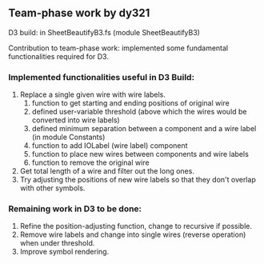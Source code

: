 ## Team-phase work by dy321
D3 build: in SheetBeautifyB3.fs (module SheetBeautifyB3)

Contribution to team-phase work: implemented some fundamental functionalities required for D3.

### Implemented functionalities useful in D3 Build:
1. Replace a single given wire with wire labels.
    1. function to get starting and ending positions of original wire
    2. defined user-variable threshold (above which the wires would be converted into wire labels)
    3. defined minimum separation between a component and a wire label (in module Constants)
    4. function to add IOLabel (wire label) component
    5. function to place new wires between components and wire labels
    6. function to remove the original wire
2. Get total length of a wire and filter out the long ones.
3. Try adjusting the positions of new wire labels so that they don't overlap with other symbols.

### Remaining work in D3 to be done:
1. Refine the position-adjusting function, change to recursive if possible.
2. Remove wire labels and change into single wires (reverse operation) when under threshold.
3. Improve symbol rendering.

